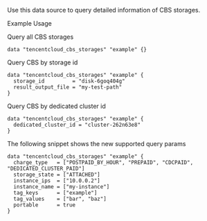 Use this data source to query detailed information of CBS storages.

Example Usage

Query all CBS storages

```hcl
data "tencentcloud_cbs_storages" "example" {}
```

Query CBS by storage id

```hcl
data "tencentcloud_cbs_storages" "example" {
  storage_id         = "disk-6goq404g"
  result_output_file = "my-test-path"
}
```

Query CBS by dedicated cluster id

```hcl
data "tencentcloud_cbs_storages" "example" {
  dedicated_cluster_id = "cluster-262n63e8"
}
```

The following snippet shows the new supported query params

```hcl
data "tencentcloud_cbs_storages" "example" {
  charge_type   = ["POSTPAID_BY_HOUR", "PREPAID", "CDCPAID", "DEDICATED_CLUSTER_PAID"]
  storage_state = ["ATTACHED"]
  instance_ips  = ["10.0.0.2"]
  instance_name = ["my-instance"]
  tag_keys      = ["example"]
  tag_values    = ["bar", "baz"]
  portable      = true
}
```
